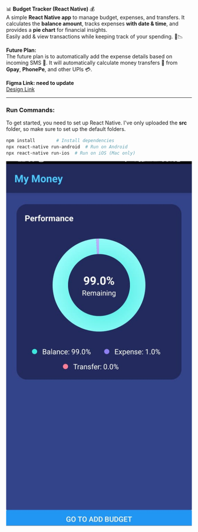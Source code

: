 📊 **Budget Tracker (React Native)** 💰  
A simple **React Native app** to manage budget, expenses, and transfers. It calculates the **balance amount**, tracks expenses **with date & time**, and provides a **pie chart** for financial insights.  
Easily add & view transactions while keeping track of your spending. 🚀📉

**Future Plan:**  
The future plan is to automatically add the expense details based on incoming SMS 📱. It will automatically calculate money transfers 💸 from **Gpay**, **PhonePe**, and other UPIs 💳.

**Figma Link: need to update**  
[Design Link](https://www.figma.com/design/MJEcwcoTJ4NWEcNJ5gbInt/Untitled?node-id=0-1&p=f&t=uLUo7UcF2vWekmGi-0)

---

### Run Commands:

To get started, you need to set up React Native. I've only uploaded the **src** folder, so make sure to set up the default folders.

```bash
npm install        # Install dependencies  
npx react-native run-android  # Run on Android  
npx react-native run-ios  # Run on iOS (Mac only)  
```

![alt text](https://github.com/kesavan99/Budget-Mobile-App/blob/master/sample.jpeg)
